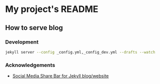 # My project's README 


## How to serve blog

### Development

````bash
jekyll server --config _config.yml,_config_dev.yml --drafts --watch
````

### Acknowledgements

* [Social Media Share Bar for Jekyll blog/website](http://mycyberuniverse.com/web/social-media-share-bar-jekyll-blog-website.html)
